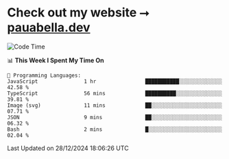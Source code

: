# Check out my website ⭢ [pauabella.dev](https://pauabella.dev)

<!--START_SECTION:waka-->
![Code Time](http://img.shields.io/badge/Code%20Time-3%2C992%20hrs%2013%20mins-blue)

📊 **This Week I Spent My Time On** 

```text
💬 Programming Languages: 
JavaScript               1 hr                ███████████░░░░░░░░░░░░░░   42.58 % 
TypeScript               56 mins             ██████████░░░░░░░░░░░░░░░   39.81 % 
Image (svg)              11 mins             ██░░░░░░░░░░░░░░░░░░░░░░░   07.71 % 
JSON                     9 mins              ██░░░░░░░░░░░░░░░░░░░░░░░   06.32 % 
Bash                     2 mins              █░░░░░░░░░░░░░░░░░░░░░░░░   02.04 % 
```


 Last Updated on 28/12/2024 18:06:26 UTC
<!--END_SECTION:waka-->
